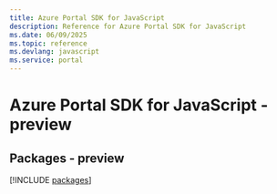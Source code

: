 ```yaml
---
title: Azure Portal SDK for JavaScript
description: Reference for Azure Portal SDK for JavaScript
ms.date: 06/09/2025
ms.topic: reference
ms.devlang: javascript
ms.service: portal
---
```

# Azure Portal SDK for JavaScript - preview
## Packages - preview
[!INCLUDE [packages](portal-index.md)]